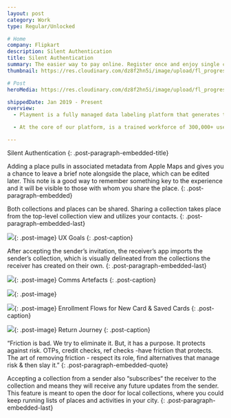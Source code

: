 ```yaml
---
layout: post
category: Work
type: Regular/Unlocked

# Home
company: Flipkart
description: Silent Authentication
title: Silent Authentication
summary: The easier way to pay online. Register once and enjoy single click payments. No OTP for transactions up to ₹2,000.
thumbnail: https://res.cloudinary.com/dz8f2hn5i/image/upload/fl_progressive/v1584287103/Silent%20Auth/Thumbnail_rucceg.png

# Post
heroMedia: https://res.cloudinary.com/dz8f2hn5i/image/upload/fl_progressive/v1584290177/Silent%20Auth/0_p2xsuh.png

shippedDate: Jan 2019 - Present
overview:
  - Playment is a fully managed data labeling platform that generates training data for computer vision models at scale using crowdsourcing. The motto is to empower companies in the Autonomous Vehicle, Drones, Mapping, and similar spaces with high precision annotation services. We are a young company backed by Y-Combinator and SAIF Partners; we have helped the likes of Nio, Didi Chuxing, University of Washington, Nuro, Drive.ai, and many more to fuel their vision of Autonomous Vehicles.

  - At the core of our platform, is a trained workforce of 300,000+ users (Players/Annotators) managed by their human intelligence experts who build annotation tasks on the training data and deliver results with assured quality.

---
```


Silent Authentication
{: .post-paragraph-embedded-title}

Adding a place pulls in associated metadata from Apple Maps and gives you a chance to leave a brief note alongside the place, which can be edited later. This note is a good way to remember something key to the experience and it will be visible to those with whom you share the place.
{: .post-paragraph-embedded}

Both collections and places can be shared. Sharing a collection takes place from the top-level collection view and utilizes your contacts.
{: .post-paragraph-embedded-last}

<img src="https://res.cloudinary.com/dz8f2hn5i/image/upload/fl_progressive/v1584268570/Silent%20Auth/1_yoykly.png">{: .post-image}
UX Goals
{: .post-caption}

After accepting the sender’s invitation, the receiver’s app imports the sender’s collection, which is visually delineated from the collections the receiver has created on their own.
{: .post-paragraph-embedded-last}



<img src="https://res.cloudinary.com/dz8f2hn5i/image/upload/fl_progressive/v1584287296/Silent%20Auth/SA-Artefacts_e9cdsg.png">{: .post-image}
Comms Artefacts
{: .post-caption}


<img src="https://res.cloudinary.com/dz8f2hn5i/image/upload/fl_progressive/v1584269053/Silent%20Auth/4_1_dvqucv.png">{: .post-image}



<img src="https://res.cloudinary.com/dz8f2hn5i/image/upload/fl_progressive/v1584268584/Silent%20Auth/2_dakdag.png">{: .post-image}
Enrollment Flows for New Card & Saved Cards
{: .post-caption}

<img src="https://res.cloudinary.com/dz8f2hn5i/image/upload/fl_progressive/v1584268584/Silent%20Auth/3_husvue.png">{: .post-image}
Return Journey
{: .post-caption}



“Friction is bad. We try to eliminate it. But, it has a purpose. It protects against risk. OTPs, credit checks, ref checks -have friction that protects. The art of removing friction - respect its role, find alternatives that manage risk & then slay it.”
{: .post-paragraph-embedded-quote}

Accepting a collection from a sender also “subscribes“ the receiver to the collection and means they will receive any future updates from the sender. This feature is meant to open the door for local collections, where you could keep running lists of places and activities in your city.
{: .post-paragraph-embedded-last}